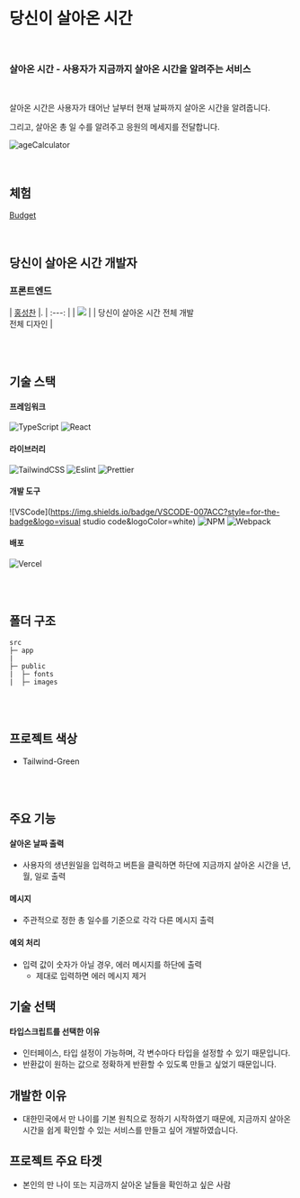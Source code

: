 # 당신이 살아온 시간

<br/>

### **살아온 시간** - 사용자가 지금까지 살아온 시간을 알려주는 서비스

<br/>

살아온 시간은 사용자가 태어난 날부터 현재 날짜까지 살아온 시간을 알려줍니다.   

그리고, 살아온 총 일 수를 알려주고 응원의 메세지를 전달합니다.   

![ageCalculator](https://github.com/Hschan2/ToyProject/assets/39434913/bc3c331f-7772-4f76-9ffb-e2e68b7dda20)

<br/>

## 체험
[Budget](https://age-dt.vercel.app/)

<br/>

## 당신이 살아온 시간 개발자

### 프론트엔드
| [홍성찬](https://github.com/Hschan2) |.
| :---: |
| ![](https://avatars.githubusercontent.com/u/39434913?v=4) |
| 당신이 살아온 시간 전체 개발 <br/> 전체 디자인 |

<br/>
<br/>

## 기술 스택

#### 프레임워크
![TypeScript](https://img.shields.io/badge/typescript-%23007ACC.svg?style=for-the-badge&logo=typescript&logoColor=white)
![React](https://img.shields.io/badge/react-61DAFB?style=for-the-badge&logo=react&logoColor=black)

#### 라이브러리
![TailwindCSS](https://img.shields.io/badge/tailwindcss-%2338B2AC.svg?style=for-the-badge&logo=tailwind-css&logoColor=white)
![Eslint](https://img.shields.io/badge/Eslint-4B0082?style=flat-square&logo=Eslint&logoColor=white)
![Prettier](https://img.shields.io/badge/prettier-FF69B4?style=flat-square&logo=prettier&logoColor=white)

#### 개발 도구
![VSCode](https://img.shields.io/badge/VSCODE-007ACC?style=for-the-badge&logo=visual studio code&logoColor=white)
![NPM](https://img.shields.io/badge/NPM-CB3837?style=for-the-badge)
![Webpack](https://img.shields.io/badge/Webpack-8DD6F9?style=for-the-badge)

#### 배포
![Vercel](https://img.shields.io/badge/vercel-%23000000.svg?style=for-the-badge&logo=vercel&logoColor=white)

<br/>
<br/>

## 폴더 구조
```
src
├─ app
|
├─ public
|  ├─ fonts
|  ├─ images

```

<br/>
<br/>

## 프로젝트 색상
* Tailwind-Green

<br/>
<br/>

## 주요 기능

#### 살아온 날짜 출력
* 사용자의 생년원일을 입력하고 버튼을 클릭하면 하단에 지금까지 살아온 시간을 년, 월, 일로 출력

#### 메시지
* 주관적으로 정한 총 일수를 기준으로 각각 다른 메시지 출력

#### 예외 처리
* 입력 값이 숫자가 아닐 경우, 에러 메시지를 하단에 출력
    * 제대로 입력하면 에러 메시지 제거

## 기술 선택
#### 타입스크립트를 선택한 이유
* 인터페이스, 타입 설정이 가능하며, 각 변수마다 타입을 설정할 수 있기 때문입니다.
* 반환값이 원하는 값으로 정확하게 반환할 수 있도록 만들고 싶었기 때문입니다.

## 개발한 이유
* 대한민국에서 만 나이를 기본 원칙으로 정하기 시작하였기 때문에, 지금까지 살아온 시간을 쉽게 확인할 수 있는 서비스를 만들고 싶어 개발하였습니다.

## 프로젝트 주요 타겟
* 본인의 만 나이 또는 지금까지 살아온 날들을 확인하고 싶은 사람